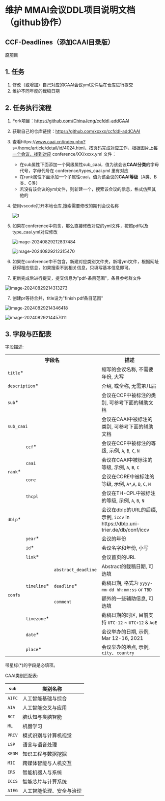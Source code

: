 # 维护 MMAI会议DDL项目说明文档（github协作）


## CCF-Deadlines（添加CAAI目录版）

[原项目](https://github.com/ccfddl/ccf-deadlines)


## 1. 任务

1. 修改（或增加）自己对应的CAAI会议yml文件后在仓库进行提交
2. 维护不同年度的截稿日期





## 2. 任务执行流程

1. Fork项目：https://github.com/ChinaJeng/ccfddl-addCAAI

2. 获取自己的仓库链接：https://github.com/xxxxx/ccfddl-addCAAI

3. 查看https://www.caai.cn/index.php?s=/home/article/detail/id/4024.html，按页码完成对应工作，根据图片上每一个会议，找到对应 conference/XX/xxxx.yml 文件：

      - 在sub属性下面添加一个同级属性sub_caai，值为该会议**CAAI分类**的字母代号，字母代号在 conference/types_caai.yml 里有对应
      - 在rank属性下面添加一个子属性caai，值为该会议的**CAAI等级**（A类、B类、C类）
      - 若没有该会议的yml文件，则新建一个，搜索该会议的信息，格式仿照其他的

4. 使用vscode打开本地仓库,搜索需要修改的期刊会议名称

   ![1](./flow/1.png)

5. 如果在conference中包含，那么直接修改对应的yml文件，按照pdf以及type_caai.yml对应修改

   ![image-20240829212837484](./flow/2.png)

   ![image-20240829212315470](./flow/3.png)

6. 如果在conference中不包含，新建对应类别文件夹，新增yml文件，根据网址获得相应信息，如果搜索不到相关信息，只填写基本信息即可。

7. 更新完成后进行提交，提交信息为"pdf-条目范围"，条目参考群文件

![image-20240829214313273](./flow/4.png)

7. 创建pr等待合并，title设为"finish pdf条目范围"

![image-20240829214346418](./flow/5.png)

![image-20240829214457011](./flow/6.png)

## 3. 字段与匹配表

字段描述:

<table>
   <tr>
      <th colspan="3">字段名</th>
      <th>描述</th>
   </tr>
   <tr>
      <td colspan="3"><code>title</code>*</td>
      <td>缩写的会议名称, 不需要年份, 大写</td>
   </tr>
   <tr>
      <td colspan="3"><code>description</code>*</td>
      <td>介绍, 或全称, 无需第几届</td>
   </tr>
   <tr>
      <td colspan="3"><code>sub</code>*</td>
      <td>会议在CCF中被标注的类别, 可参考下面的辅助文档</td>
   </tr>
    <tr>
      <td colspan="3"><code>sub_caai</code></td>
      <td>会议在CAAI中被标注的类别, 可参考下面的辅助文档</td>
   </tr>
   <tr>
      <td rowspan="4"><code>rank</code>*</td>
      <td colspan="2"><code>ccf</code>*</td>
      <td>会议在CCF中被标注的等级, 示例, <code>A</code>, <code>B</code>, <code>C</code>, <code>N</code></td>
   </tr>
    <tr>
        <td colspan="2"><code>caai</code></td>
      <td>会议在CAAI中被标注的等级, 示例, <code>A</code>, <code>B</code>, <code>C</code></td>
    </tr>
   <tr>
   <td colspan="2"><code>core</code></td>
   <td>会议在CORE中被标注的等级, 示例, <code>A*</code>,<code>A</code>, <code>B</code>, <code>C</code>, <code>N</code></td>
   </tr>
   <tr>
   <td colspan="2"><code>thcpl</code></td>
   <td>会议在TH-CPL中被标注的等级, 示例, <code>A</code>, <code>B</code>, <code>N</code></td>
   </tr>
   <tr>
      <td colspan="3"><code>dblp</code>*</td>
      <td>会议在dblp的URL的后缀, 示例, <code>iccv</code> in https://dblp.uni-trier.de/db/conf/iccv</td>
   </tr>
   <tr>
      <td rowspan="9"><code>confs</code></td>
      <td colspan="2"><code>year</code>*</td>
      <td>会议的年份</td>
   </tr>
   <tr>
      <td colspan="2"><code>id</code>*</td>
      <td>会议名字和年份, 小写</td>
   </tr>
   <tr>
      <td colspan="2"><code>link</code>*</td>
      <td>会议首页的URL</td>
   </tr>
   <tr>
      <td rowspan="3"><code>timeline</code>*</td>
      <td><code>abstract_deadline</code></td>
      <td>Abstract的截稿日期, 可选填</td>
   </tr>
   <tr>
      <td><code>deadline</code>*</td>
      <td>截稿日期, 格式为 <code>yyyy-mm-dd hh:mm:ss</code> or <code>TBD</code></td>
   </tr>
   <tr>
      <td><code>comment</code></td>
      <td>额外的一些辅助信息, 可选填</td>
   </tr>
   <tr>
      <td colspan="2"><code>timezone</code>*</td>
      <td>截稿日期的时区, 目前支持 <code>UTC-12</code> ~ <code>UTC+12</code> & <code>AoE</code></td>
   </tr>
   <tr>
      <td colspan="2"><code>date</code>*</td>
      <td>会议举办的日期, 示例, Mar 12-16, 2021</td>
   </tr>
   <tr>
      <td colspan="2"><code>place</code>*</td>
      <td>会议举办的地点, 示例, <code>city, country</code></td>
   </tr>
</table>

带星标(*)的字段是必填项。

CAAI类别匹配表:

| `sub`  | 类别名称                 |
| ------ | ------------------------ |
| `AIFC` | 人工智能基础与综合       |
| `AIA`  | 人工智能交叉与应用       |
| `BCI`  | 脑认知与类脑智能         |
| `ML`   | 机器学习                 |
| `PRCV` | 模式识别与计算机视觉     |
| `LSP`  | 语言与语音处理           |
| `KEDM` | 知识工程与数据挖掘       |
| `MII`  | 跨媒体智能与人机交互     |
| `IRS`  | 智能机器人与系统         |
| `ICCS` | 智能芯片与计算系统       |
| `AIEG` | 人工智能伦理、安全与治理 |

